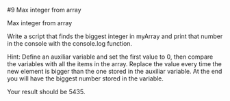 #9 Max integer from array

Max integer from array

Write a script that finds the biggest integer in myArray and print that number in the console with the console.log function.

Hint:
Define an auxiliar variable and set the first value to 0, then compare the variables with all the items in the array. Replace the value every time the new element is bigger than the one stored in the auxiliar variable. At the end you will have the biggest number stored in the variable.

Your result should be 5435.